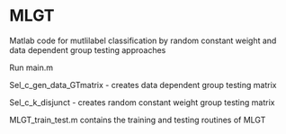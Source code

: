 # MLGT
Matlab code for mutlilabel classification by random constant weight and data dependent group testing approaches


Run main.m 

Sel_c_gen_data_GTmatrix - creates data dependent group testing matrix

Sel_c_k_disjunct - creates random constant weight group testing matrix

MLGT_train_test.m contains the training and testing routines of MLGT
